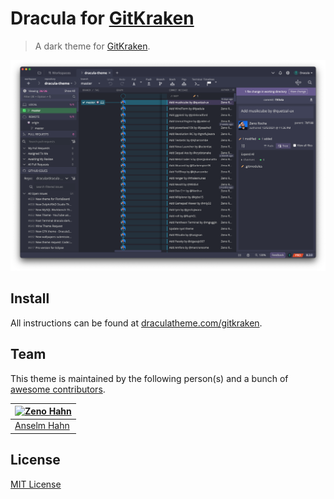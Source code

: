 # Dracula for [GitKraken](https://www.gitkraken.com)

> A dark theme for [GitKraken](https://www.gitkraken.com).

![Screenshot](./screenshot.png)

## Install

All instructions can be found at [draculatheme.com/gitkraken](https://draculatheme.com/gitkraken).

## Team

This theme is maintained by the following person(s) and a bunch of [awesome contributors](https://github.com/dracula/gitkraken/graphs/contributors).

[![Zeno Hahn](https://github.com/anselmoo.png?size=100)](https://github.com/anselmoo) |
--- |
[Anselm Hahn](https://github.com/anselmoo) |

## License

[MIT License](./LICENSE)